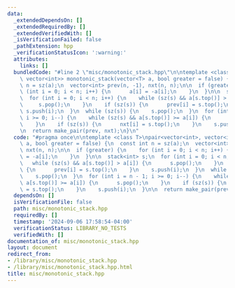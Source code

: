 ```yaml
---
data:
  _extendedDependsOn: []
  _extendedRequiredBy: []
  _extendedVerifiedWith: []
  _isVerificationFailed: false
  _pathExtension: hpp
  _verificationStatusIcon: ':warning:'
  attributes:
    links: []
  bundledCode: "#line 2 \"misc/monotonic_stack.hpp\"\n\ntemplate <class T>\npair<vector<int>,\
    \ vector<int>> monotonic_stack(vector<T> a, bool greater = false) {\n  const int\
    \ n = sz(a);\n  vector<int> prev(n, -1), nxt(n, n);\n\n  if (greater) {\n    for\
    \ (int i = 0; i < n; i++) {\n      a[i] = -a[i];\n    }\n  }\n\n  stack<int> s;\n\
    \  for (int i = 0; i < n; i++) {\n    while (sz(s) && a[s.top()] > a[i]) {\n \
    \     s.pop();\n    }\n    if (sz(s)) {\n      prev[i] = s.top();\n    }\n   \
    \ s.push(i);\n  }\n  while (sz(s)) {\n    s.pop();\n  }\n  for (int i = n - 1;\
    \ i >= 0; i--) {\n    while (sz(s) && a[s.top()] >= a[i]) {\n      s.pop();\n\
    \    }\n    if (sz(s)) {\n      nxt[i] = s.top();\n    }\n    s.push(i);\n  }\n\
    \n  return make_pair(prev, nxt);\n}\n"
  code: "#pragma once\n\ntemplate <class T>\npair<vector<int>, vector<int>> monotonic_stack(vector<T>\
    \ a, bool greater = false) {\n  const int n = sz(a);\n  vector<int> prev(n, -1),\
    \ nxt(n, n);\n\n  if (greater) {\n    for (int i = 0; i < n; i++) {\n      a[i]\
    \ = -a[i];\n    }\n  }\n\n  stack<int> s;\n  for (int i = 0; i < n; i++) {\n \
    \   while (sz(s) && a[s.top()] > a[i]) {\n      s.pop();\n    }\n    if (sz(s))\
    \ {\n      prev[i] = s.top();\n    }\n    s.push(i);\n  }\n  while (sz(s)) {\n\
    \    s.pop();\n  }\n  for (int i = n - 1; i >= 0; i--) {\n    while (sz(s) &&\
    \ a[s.top()] >= a[i]) {\n      s.pop();\n    }\n    if (sz(s)) {\n      nxt[i]\
    \ = s.top();\n    }\n    s.push(i);\n  }\n\n  return make_pair(prev, nxt);\n}"
  dependsOn: []
  isVerificationFile: false
  path: misc/monotonic_stack.hpp
  requiredBy: []
  timestamp: '2024-09-06 17:58:54-04:00'
  verificationStatus: LIBRARY_NO_TESTS
  verifiedWith: []
documentation_of: misc/monotonic_stack.hpp
layout: document
redirect_from:
- /library/misc/monotonic_stack.hpp
- /library/misc/monotonic_stack.hpp.html
title: misc/monotonic_stack.hpp
---
```

